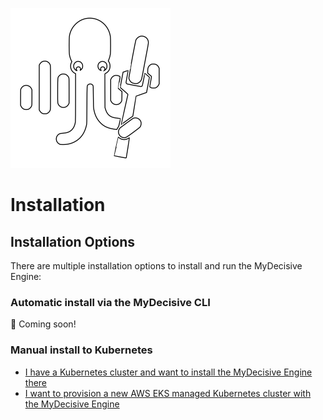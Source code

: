 <img src="./images/Engineer-white.svg" alt="MyDecisive logo" class="left" /><br />

# Installation

## Installation Options

There are multiple installation options to install and run the MyDecisive Engine:

### Automatic install via the MyDecisive CLI

🐙 Coming soon!

### Manual install to Kubernetes

- [I have a Kubernetes cluster and want to install the MyDecisive Engine there](./install/k8s-helm.md)
- [I want to provision a new AWS EKS managed Kubernetes cluster with the MyDecisive Engine](./install//k8s-cdk.md)
